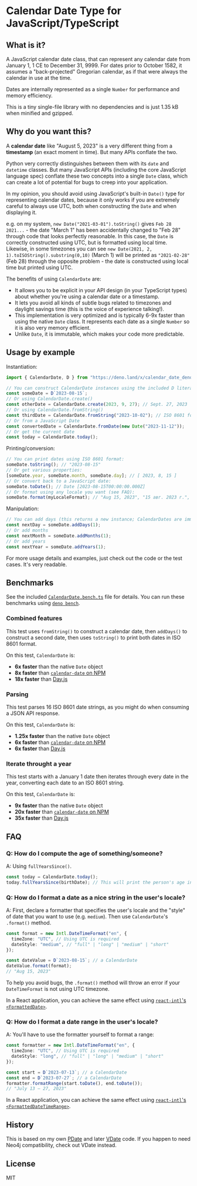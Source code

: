 # Calendar Date Type for JavaScript/TypeScript

## What is it?

A JavaScript calendar date class, that can represent any calendar date from
January 1, 1 CE to December 31, 9999. For dates prior to October 1582, it
assumes a "back-projected" Gregorian calendar, as if that were always the
calendar in use at the time.

Dates are internally represented as a single `Number` for performance and memory
efficiency.

This is a tiny single-file library with no dependencies and is just 1.35 kB when
minified and gzipped.

## Why do you want this?

A **calendar date** like "August 5, 2023" is a very different thing from a
**timestamp** (an exact moment in time). But many APIs conflate the two.

Python very correctly distinguishes between them with its `date` and `datetime`
classes. But many JavaScript APIs (including the core JavaScript language spec)
conflate these two concepts into a single `Date` class, which can create a lot
of potential for bugs to creep into your application.

In my opinion, you should avoid using JavaScript's built-in `Date()` type for
representing calendar dates, because it only works if you are extremely careful
to always use UTC, both when constructing the `Date` and when displaying it.

e.g. on my system, `new Date("2021-03-01").toString()` gives `Feb 28 2021...` -
the date "March 1" has been accidentally changed to "Feb 28" through code that
looks perfectly reasonable. In this case, the `Date` is correctly constructed
using UTC, but is formatted using local time. Likewise, in some timezones you
can see `new Date(2021, 2, 1).toISOString().substring(0,10)` (March 1) will be
printed as `"2021-02-28"` (Feb 28) through the opposite problem - the date is
constructed using local time but printed using UTC.

The benefits of using `CalendarDate` are:

- It allows you to be explicit in your API design (in your TypeScript types)
  about whether you're using a calendar date or a timestamp.
- It lets you avoid all kinds of subtle bugs related to timezones and daylight
  savings time (this is the voice of experience talking!).
- This implementation is very optimized and is typically 6-9x faster than using
  the native `Date` class. It represents each date as a single `Number` so it is
  also very memory efficient.
- Unlike `Date`, it is immutable, which makes your code more predictable.

## Usage by example

Instantiation:

```typescript
import { CalendarDate, D } from "https://deno.land/x/calendar_date_deno@v1.1.0/CalendarDate.ts";

// You can construct CalendarDate instances using the included D literal helper:
const someDate = D`2023-08-15`;
// Or using CalendarDate.create()
const otherDate = CalendarDate.create(2023, 9, 27); // Sept. 27, 2023
// Or using CalendarDate.fromString()
const thirdDate = CalendarDate.fromString("2023-10-02"); // ISO 8601 format
// Or from a JavaScript Date
const convertedDate = CalendarDate.fromDate(new Date("2023-11-12"));
// Or get the current date
const today = CalendarDate.today();
```

Printing/conversion:

```typescript
// You can print dates using ISO 8601 format:
someDate.toString(); // "2023-08-15"
// Or get various properties:
[someDate.year, someDate.month, someDate.day]; // [ 2023, 8, 15 ]
// Or convert back to a JavaScript date:
someDate.toDate(); // Date [2023-08-15T00:00:00.000Z]
// Or format using any locale you want (see FAQ):
someDate.format(myLocaleFormat); // "Aug 15, 2023", "15 авг. 2023 г.", etc.
```

Manipulation:

```typescript
// You can add days (this returns a new instance; CalendarDates are immutable)
const nextDay = someDate.addDays(1);
// Or add months
const nextMonth = someDate.addMonths(1);
// Or add years
const nextYear = someDate.addYears(1);
```

For more usage details and examples, just check out the code or the test cases.
It's very readable.

## Benchmarks

See the included [`CalendarDate.bench.ts`](CalendarDate.bench.ts) file for
details. You can run these benchmarks using
[`deno bench`](https://deno.land/manual/tools/benchmarker).

### Combined features

This test uses `fromString()` to construct a calendar date, then `addDays()` to
construct a second date, then uses `toString()` to print both dates in ISO 8601
format.

On this test, `CalendarDate` is:

- **6x faster** than the native `Date` object
- **8x faster** than
  [`calendar-date` on NPM](https://www.npmjs.com/package/calendar-date)
- **18x faster** than [Day.js](https://day.js.org/)

### Parsing

This test parses 16 ISO 8601 date strings, as you might do when consuming a JSON
API response.

On this test, `CalendarDate` is:

- **1.25x faster** than the native `Date` object
- **6x faster** than
  [`calendar-date` on NPM](https://www.npmjs.com/package/calendar-date)
- **6x faster** than [Day.js](https://day.js.org/)

### Iterate throught a year

This test starts with a January 1 date then iterates through every date in the
year, converting each date to an ISO 8601 string.

On this test, `CalendarDate` is:

- **9x faster** than the native `Date` object
- **20x faster** than
  [`calendar-date` on NPM](https://www.npmjs.com/package/calendar-date)
- **35x faster** than [Day.js](https://day.js.org/)

## FAQ

### Q: How do I compute the age of something/someone?

A: Using `fullYearsSince()`.

```typescript
const today = CalendarDate.today();
today.fullYearsSince(birthDate); // This will print the person's age in years
```

### Q: How do I format a date as a nice string in the user's locale?

A: First, declare a formatter that specifies the user's locale and the "style"
of date that you want to use (e.g. `medium`). Then use `CalendarDate`'s
`.format()` method.

```typescript
const format = new Intl.DateTimeFormat("en", {
  timeZone: "UTC", // Using UTC is required
  dateStyle: "medium", // "full" | "long" | "medium" | "short"
});

const dateValue = D`2023-08-15`; // a CalendarDate
dateValue.format(format);
// "Aug 15, 2023"
```

To help you avoid bugs, the `.format()` method will throw an error if your
`DateTimeFormat` is not using UTC timezone.

In a React application, you can achieve the same effect using
[`react-intl`'s `<FormattedDate>`](https://formatjs.io/docs/react-intl/components/#formatteddate).

### Q: How do I format a date range in the user's locale?

A: You'll have to use the formatter yourself to format a range:

```typescript
const formatter = new Intl.DateTimeFormat("en", {
  timeZone: "UTC", // Using UTC is required
  dateStyle: "long", // "full" | "long" | "medium" | "short"
});

const start = D`2023-07-13`; // a CalendarDate
const end = D`2023-07-27`; // a CalendarDate
formatter.formatRange(start.toDate(), end.toDate());
// "July 13 – 27, 2023"
```

In a React application, you can achieve the same effect using
[`react-intl`'s `<FormattedDateTimeRange>`](https://formatjs.io/docs/react-intl/components/#formatteddatetimerange).

## History

This is based on my own
[PDate](https://github.com/bradenmacdonald/prophecy/blob/master/source/pdate.ts)
and later
[VDate](https://github.com/neolace-dev/vertex-framework/blob/main/vertex/lib/types/vdate.ts)
code. If you happen to need Neo4j compatibility, check out VDate instead.

## License

MIT

